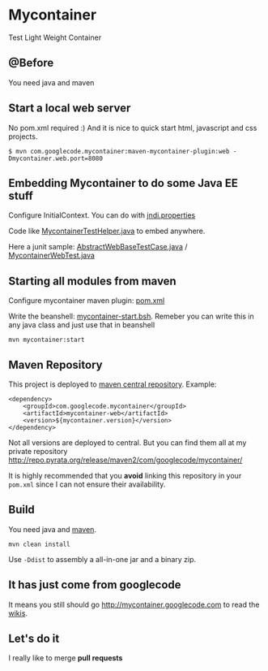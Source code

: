 # Mycontainer

Test Light Weight Container

## @Before

You need java and maven

## Start a local web server

No pom.xml required :) And it is nice to quick start html, javascript and css projects.

    $ mvn com.googlecode.mycontainer:maven-mycontainer-plugin:web -Dmycontainer.web.port=8080

## Embedding Mycontainer to do some Java EE stuff

Configure InitialContext. You can do with [jndi.properties](./mycontainer-test/mycontainer-test-web/src/test/resources/jndi.properties)

Code like [MycontainerTestHelper.java](./mycontainer-test/mycontainer-test-web/src/test/java/com/googlecode/mycontainer/test/web/MycontainerTestHelper.java) to embed anywhere.

Here a junit sample: 
[AbstractWebBaseTestCase.java](./mycontainer-test/mycontainer-test-web/src/test/java/com/googlecode/mycontainer/test/web/AbstractWebBaseTestCase.java)
/ [MycontainerWebTest.java](./mycontainer-test/mycontainer-test-web/src/test/java/com/googlecode/mycontainer/test/web/MycontainerWebTest.java)

## Starting all modules from maven

Configure mycontainer maven plugin: [pom.xml](./mycontainer-usage-parent/pom.xml)

Write the beanshell: [mycontainer-start.bsh](./mycontainer-test-starter/src/test/resources/mycontainer-start.bsh).
Remeber you can write this in any java class and just use that in beanshell

    mvn mycontainer:start

## Maven Repository

This project is deployed to [maven central repository](http://repo1.maven.org/maven2/com/googlecode/mycontainer/). 
Example:

    <dependency>
        <groupId>com.googlecode.mycontainer</groupId>
        <artifactId>mycontainer-web</artifactId>
        <version>${mycontainer.version}</version>
    </dependency>
    
Not all versions are deployed to central. 
But you can find them all at my private repository http://repo.pyrata.org/release/maven2/com/googlecode/mycontainer/

It is highly recommended that you **avoid** linking this repository in your `pom.xml` since I can not ensure their availability.

## Build

You need java and [maven](http://maven.apache.org/).

    mvn clean install

Use `-Ddist` to assembly a all-in-one jar and a binary zip.

## It has just come from googlecode

It means you still should go http://mycontainer.googlecode.com to read the [wikis](https://code.google.com/p/mycontainer/w/list).

## Let's do it

I really like to merge **pull requests**


